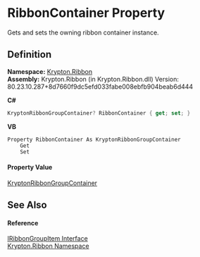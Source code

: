 # RibbonContainer Property


Gets and sets the owning ribbon container instance.



## Definition
**Namespace:** <a href="1e9bc734-cff9-e9b8-f013-94cdac669794.md">Krypton.Ribbon</a>  
**Assembly:** Krypton.Ribbon (in Krypton.Ribbon.dll) Version: 80.23.10.287+8d7660f9dc5efd033fabe008ebfb904beab6d444

**C#**
``` C#
KryptonRibbonGroupContainer? RibbonContainer { get; set; }
```
**VB**
``` VB
Property RibbonContainer As KryptonRibbonGroupContainer
	Get
	Set
```



#### Property Value
<a href="3514ad7f-e218-1343-3dd0-ef6f9b497234.md">KryptonRibbonGroupContainer</a>

## See Also


#### Reference
<a href="9e70587a-44d8-3b72-5ff8-b512e012420d.md">IRibbonGroupItem Interface</a>  
<a href="1e9bc734-cff9-e9b8-f013-94cdac669794.md">Krypton.Ribbon Namespace</a>  
